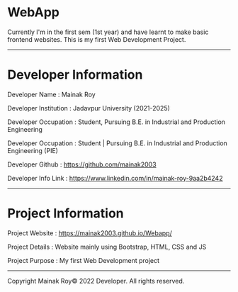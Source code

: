 # WebApp

Currently I'm in the first sem (1st year) and have learnt to make basic frontend websites. 
This is my first Web Development Project.
__________________________________________________________________________________________________________________________

# Developer Information

Developer Name :          Mainak Roy

Developer Institution :   Jadavpur University (2021-2025)

Developer Occupation :    Student, Pursuing B.E. in Industrial and Production Engineering

Developer Occupation :    Student | Pursuing B.E. in Industrial and Production Engineering (PIE)

Developer Github :        https://github.com/mainak2003

Developer Info Link :     https://www.linkedin.com/in/mainak-roy-9aa2b4242

_____________________________________________________________________________________________________________________________

# Project Information

Project Website :         https://mainak2003.github.io/Webapp/

Project Details :         Website mainly using Bootstrap, HTML, CSS and JS

Project Purpose :         My first Web Development project

________________________________________________________________________________________________________________________________

Copyright Mainak Roy© 2022 Developer. All rights reserved.
